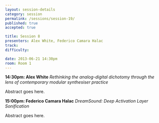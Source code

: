 ```yaml
---
layout: session-details
category: session
permalink: /sessions/session-19/
published: true
accepted: true

title: Session 8
presenters: Alex White, Federico Camara Halac
track:
difficulty:

date: 2013-06-21 14:30pm
room: Room 1
---
```


**14:30pm: Alex White**
_Rethinking the analog-digital dichotomy through the lens of contemporary modular synthesiser practice_

Abstract goes here.

**15:00pm: Federico Camara Halac**
_DreamSound: Deep Activation Layer Sonification_

Abstract goes here.
